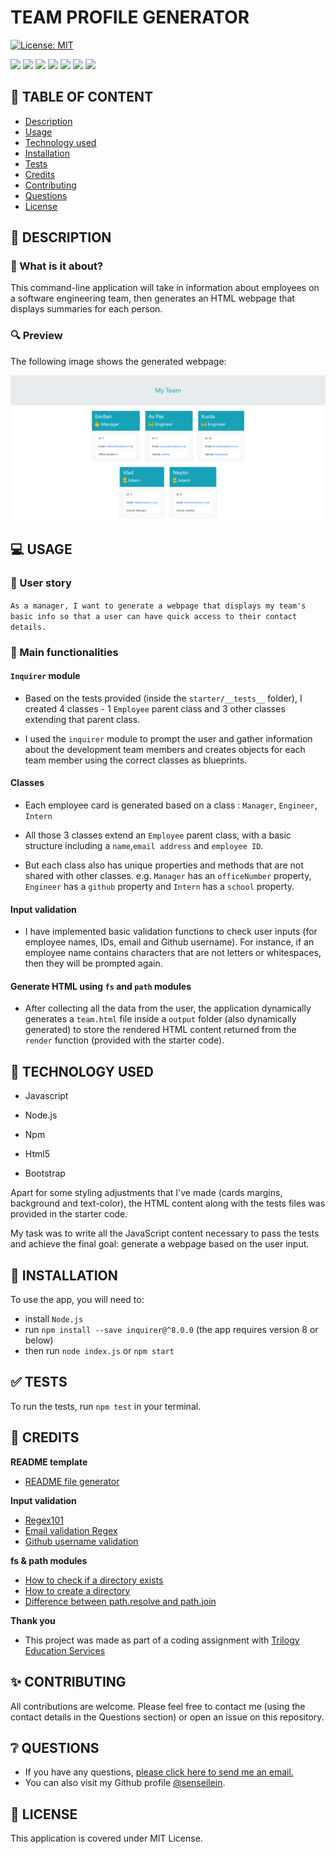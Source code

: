 # TEAM PROFILE GENERATOR

[![License: MIT](https://img.shields.io/badge/License-MIT-yellow.svg)](https://opensource.org/licenses/MIT)

![](https://img.shields.io/badge/JavaScript-black?style=flat&logo=javascript&logoWidth=23)
![](https://img.shields.io/badge/Node.js-black?style=flat&logo=nodedotjs&logoWidth=23)
![](https://img.shields.io/badge/Npm-black?style=flat&logo=npm&logoWidth=23)
![](https://img.shields.io/badge/Inquirer.js-black?style=flat&logo=npm&logoWidth=23)
![](https://img.shields.io/badge/Html5-black?style=flat&logo=html5&logoWidth=23)
![](https://img.shields.io/badge/Bootstrap-black?style=flat&logo=bootstrap&logoWidth=23)
![](https://img.shields.io/badge/Jest-black?style=flat&logo=jest&logoWidth=23)

## 🚩 TABLE OF CONTENT

- [Description](#-description)
- [Usage](#-usage)
- [Technology used](#-technology-used)
- [Installation](#-installation)
- [Tests](#-tests)
- [Credits](#-credits)
- [Contributing](#-contributing)
- [Questions](#-questions)
- [License](#-license)

## 📖 DESCRIPTION

### 🎯 What is it about?

This command-line application will take in information about employees on a software engineering team, then generates an HTML webpage that displays summaries for each person.

### 🔍 Preview

The following image shows the generated webpage:

![my-team-website](./starter/images/my-team-website.png)

## 💻 USAGE

### 💬 User story

`As a manager, I want to generate a webpage that displays my team's basic info so that a user can have quick access to their contact details.`

### 💬 Main functionalities

#### `Inquirer` module

- Based on the tests provided (inside the `starter/__tests__` folder), I created 4 classes - 1 `Employee` parent class and 3 other classes extending that parent class.

- I used the `inquirer` module to prompt the user and gather information about the development team members and creates objects for each team member using the correct classes as blueprints.

#### Classes

- Each employee card is generated based on a class : `Manager`, `Engineer`, `Intern`

- All those 3 classes extend an `Employee` parent class, with a basic structure including a `name`,`email address` and `employee ID`.

- But each class also has unique properties and methods that are not shared with other classes.
  e.g. `Manager` has an `officeNumber` property, `Engineer` has a `github` property and `Intern` has a `school` property.

#### Input validation

- I have implemented basic validation functions to check user inputs (for employee names, IDs, email and Github username). For instance, if an employee name contains characters that are not letters or whitespaces, then they will be prompted again.

#### Generate HTML using `fs` and `path` modules

- After collecting all the data from the user, the application dynamically generates a `team.html` file inside a `output` folder (also dynamically generated) to store the rendered HTML content returned from the `render` function (provided with the starter code).

## 🔌 TECHNOLOGY USED

- Javascript

- Node.js

- Npm

- Html5

- Bootstrap

Apart for some styling adjustments that I've made (cards margins, background and text-color), the HTML content along with the tests files was provided in the starter code.

My task was to write all the JavaScript content necessary to pass the tests and achieve the final goal: generate a webpage based on the user input.

## 🚀 INSTALLATION

To use the app, you will need to:

- install `Node.js`
- run `npm install --save inquirer@^8.0.0` (the app requires version 8 or below)
- then run `node index.js` or `npm start`

## ✅ TESTS

To run the tests, run `npm test` in your terminal.

## 💬 CREDITS

**README template**

- [README file generator](https://github.com/senseilein/readme-file-generator/edit/main/README.md)

**Input validation**

- [Regex101](https://regex101.com/)
- [Email validation Regex](https://www.w3schools.blog/email-validation-javascript-js)
- [Github username validation](https://docs.github.com/en/github-ae@latest/admin/identity-and-access-management/managing-iam-for-your-enterprise/username-considerations-for-external-authentication)

**fs & path modules**

- [How to check if a directory exists](coderrocketfuel.com/article/check-if-a-directory-exists-in-node-js)
- [How to create a directory](https://www.geeksforgeeks.org/node-js-fs-mkdir-method/)
- [Difference between path.resolve and path.join](https://stackoverflow.com/questions/35048686/whats-the-difference-between-path-resolve-and-path-join)

**Thank you**

- This project was made as part of a coding assignment with [Trilogy Education Services](https://skillsforlife.edx.org/)

## ✨ CONTRIBUTING

All contributions are welcome. Please feel free to contact me (using the contact details in the Questions section) or open an issue on this repository.

## ❔ QUESTIONS

- If you have any questions, [please click here to send me an email.](mailto:senseilein@protonmail.com)
- You can also visit my Github profile [@senseilein](https://github.com/senseilein).

## 📃 LICENSE

This application is covered under MIT License.
